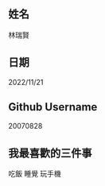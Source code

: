 姓名
----
林瑞賢

日期
----
2022/11/21

Github Username
---------------
20070828

我最喜歡的三件事
---------------
吃飯 睡覺 玩手機